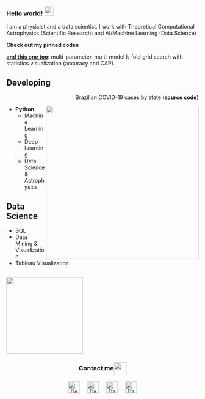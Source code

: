 ### Hello world!&nbsp;<img src="https://github.com/rajput2107/rajput2107/blob/master/Assets/Earth.gif" width="24px">
I am a physicist and a data scientist. I work with Theoretical Computational Astrophysics (Scientific Research) and AI/Machine Learning (Data Science)

**Check out my pinned codes**

**[and this one too](https://github.com/danielmarostica/GSClassificationTool)**: multi-parameter, multi-model k-fold grid search with statistics visualization (accuracy and CAP).

## Developing 
<p align="right"> Brazilian COVID-19 cases by state (<a href="https://github.com/danielmarostica/covid_brasil"><b>source code</b></a>) </p> <img align="right" src="https://media0.giphy.com/media/Jt5i1zQe1OOXCFf3l9/giphy.gif" width="400px"/> 

- **Python**
	- Machine Learning 
	- Deep Learning
	- Data Science & Astrophysics

## Data Science 
- SQL
- Data Mining & Visualization
- Tableau Visualization


## <img align="center" src="https://raw.githubusercontent.com/rajput2107/rajput2107/master/Assets/Developer.gif" width="200px"/>

<div align="center">
  <h3 align="center">Contact me<img align="center" src="https://github.com/rajput2107/rajput2107/blob/master/Assets/Handshake.gif" height="33px" /></h3> 
</div>
<p align="center">
 <a href="https://www.linkedin.com/in/danielmarostica/" target="blank">
  <img align="center" alt="Daniel's LinkedIn" width="30px" src="https://www.vectorlogo.zone/logos/linkedin/linkedin-icon.svg" /> &nbsp; &nbsp;
 </a>
 <a href="https://twitter.com/marostiken" target="blank">
  <img align="center" alt="Daniel's Twitter" width="30px" src="https://www.vectorlogo.zone/logos/twitter/twitter-official.svg" /> &nbsp; &nbsp;
 </a>
 <a href="https://medium.com/@danielmkeras" target="blank">
  <img align="center" alt="Daniel's Twitter" width="30px" src="https://www.vectorlogo.zone/logos/medium/medium-tile.svg" /> &nbsp; &nbsp;
 </a> 
<a href="mailto:danielmkeras@gmail.com" target="blank">
  <img align="center" alt="Daniel's Emaail" width="30px" src="https://www.vectorlogo.zone/logos/gmail/gmail-icon.svg" />
 </a> 
</p>
